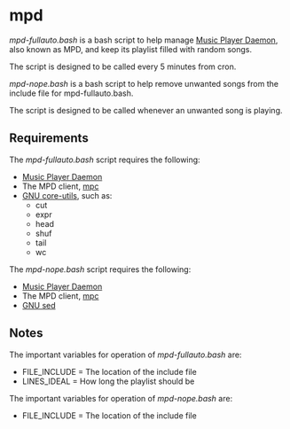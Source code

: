 # mpd

*mpd-fullauto.bash* is a bash script to help manage [Music Player Daemon](http://www.musicpd.org/), also known as MPD, and keep its playlist filled with random songs.

The script is designed to be called every 5 minutes from cron.

*mpd-nope.bash* is a bash script to help remove unwanted songs from the include file for mpd-fullauto.bash.

The script is designed to be called whenever an unwanted song is playing.

## Requirements

The *mpd-fullauto.bash* script requires the following:

- [Music Player Daemon](http://www.musicpd.org/)
- The MPD client, [mpc](https://www.musicpd.org/clients/mpc/)
- [GNU core-utils](https://www.gnu.org/software/coreutils/manual/coreutils.html), such as:
  - cut
  - expr
  - head
  - shuf
  - tail
  - wc

The *mpd-nope.bash* script requires the following:

- [Music Player Daemon](http://www.musicpd.org/)
- The MPD client, [mpc](https://www.musicpd.org/clients/mpc/)
- [GNU sed](https://www.gnu.org/software/sed/manual/sed.html)

## Notes

The important variables for operation of *mpd-fullauto.bash* are:

- FILE_INCLUDE = The location of the include file
- LINES_IDEAL = How long the playlist should be

The important variables for operation of *mpd-nope.bash* are:

- FILE_INCLUDE = The location of the include file
